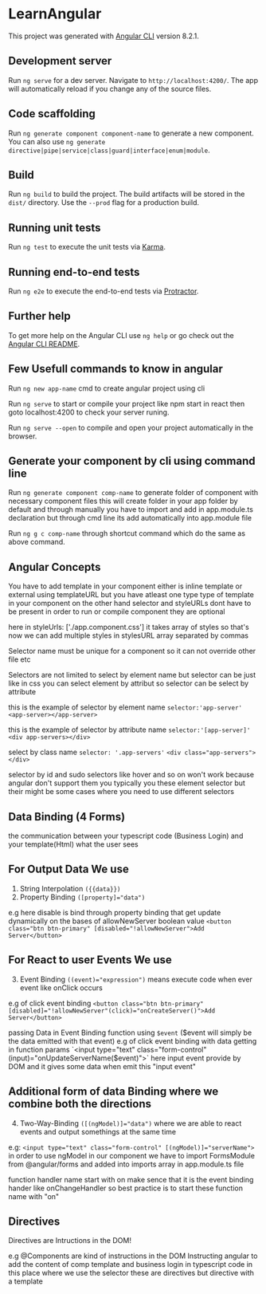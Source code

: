 # LearnAngular

This project was generated with [Angular CLI](https://github.com/angular/angular-cli) version 8.2.1.

## Development server

Run `ng serve` for a dev server. Navigate to `http://localhost:4200/`. The app will automatically reload if you change any of the source files.

## Code scaffolding

Run `ng generate component component-name` to generate a new component. You can also use `ng generate directive|pipe|service|class|guard|interface|enum|module`.

## Build

Run `ng build` to build the project. The build artifacts will be stored in the `dist/` directory. Use the `--prod` flag for a production build.

## Running unit tests

Run `ng test` to execute the unit tests via [Karma](https://karma-runner.github.io).

## Running end-to-end tests

Run `ng e2e` to execute the end-to-end tests via [Protractor](http://www.protractortest.org/).

## Further help

To get more help on the Angular CLI use `ng help` or go check out the [Angular CLI README](https://github.com/angular/angular-cli/blob/master/README.md).


## Few Usefull commands to know in angular

Run `ng new app-name` cmd to create angular project using cli

Run `ng serve` to start or compile your project like npm start in react then goto localhost:4200 to check your server runing.

Run `ng serve --open` to compile and open your project automatically in the browser.

## Generate your component by cli using command line

Run `ng generate component comp-name` to generate folder of component with necessary component files this will create folder in your app folder by default and through manually you have to import and add in app.module.ts declaration but through cmd line its add automatically into app.module file

Run `ng g c comp-name` through shortcut command which do the same as above command.


## Angular Concepts
 
You have to add template in your component either is inline template or external using templateURL but you have atleast one type type of template in your component on the other hand selector and styleURLs dont have to be present in order to run or compile component they are optional

here in styleUrls: ['./app.component.css'] it takes array of styles so that's now we can add multiple styles in stylesURL array separated by commas

Selector name must be unique for a component so it can not override other file etc

Selectors are not limited to select by element name but selector can be just like in css you can select element by attribut so selector can be select by attribute 

this is the example of selector by element name
`selector:'app-server'`           
`<app-server></app-server>`

this is the example of selector by attribute name
`selector:'[app-server]'` 
`<div app-servers></div>`

select by class name
`selector: '.app-servers'` 
`<div class="app-servers"></div>`

selector by id and sudo selectors like hover and so on won't work because angular don't support them
you typically you these element selector but their might be some cases where you need to use different selectors


## Data Binding  (4 Forms)
 
the communication between your typescript code (Business Login) and your template(Html) what the user sees

## For Output Data We use

1. String Interpolation `({{data}})`
2. Property Binding `([property]="data")`

e.g here disable is bind through property binding that get update dynamically on the bases of allowNewServer boolean value
`<button class="btn btn-primary" [disabled="!allowNewServer">Add Server</button>`

## For React to user Events We use

3. Event Binding `((event)="expression")`
means execute code when ever event like onClick occurs

e.g of click event binding
`<button class="btn btn-primary" [disabled]="!allowNewServer"(click)="onCreateServer()">Add Server</button>`

passing Data in Event Binding function using `$event` ($event will simply be the data emitted with that event)
e.g of click event binding with data getting in function params
`<input type="text" class="form-control" (input)="onUpdateServerName($event)">`
here input event provide by DOM and it gives some data when emit this "input event" 

## Additional form of data Binding where we combine both the directions 

4. Two-Way-Binding `([(ngModel)]="data")`
where we are able to react events and output somethings at the same time

e.g: `<input type="text" class="form-control" [(ngModel)]="serverName">`
in order to use ngModel in our component we have to import FormsModule from @angular/forms and added into imports array in app.module.ts file

function handler name start with on make sence that it is the event binding hander like onChangeHandler so best practice is to start these function name with "on"

## Directives
 
Directives are Intructions in the DOM!

e.g
@Components are kind of instructions in the DOM Instructing angular to add the  content of comp template and business login in typescript code in this place where we use the selector these are directives but directive with a template